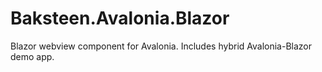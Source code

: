 # Baksteen.Avalonia.Blazor
Blazor webview component for Avalonia. Includes hybrid Avalonia-Blazor demo app.
